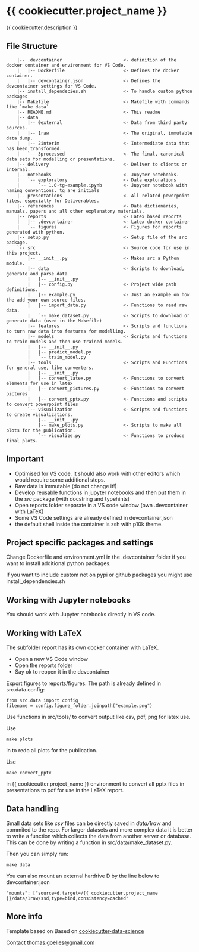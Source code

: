# {{ cookiecutter.project_name }}

{{ cookiecutter.description }}


## File Structure


```
    |-- .devcontainer                       <- definition of the docker container and environment for VS Code.
    |   |-- Dockerfile                      <- Defines the docker container.
    |   |-- devcontainer.json               <- Defines the devcontainer settings for VS Code.
    |-- install_dependecies.sh              <- To handle custom python packages
    |-- Makefile                            <- Makefile with commands like `make data`
    |-- README.md                           <- This readme
    |-- data
    |   |-- 0external                       <- Data from third party sources.
    |   |-- 1raw                            <- The original, immutable data dump.
    |   |-- 2interim                        <- Intermediate data that has been transformed.
    |   `-- 3processed                      <- The final, canonical data sets for modelling or presentations.
    |-- delivery                            <- Deliver to clients or internal.
    |-- notebooks                           <- Jupyter notebooks.
    |   `-- exploratory                     <- Data explorations
    |       `-- 1.0-tg-example.ipynb        <- Jupyter notebook with naming conventions. tg are initials
    |-- presentations                       <- All related powerpoint files, especially for Deliverables.
    |-- references                          <- Data dictionaries, manuals, papers and all other explanatory materials.
    |-- reports                             <- Latex based reports
    |   |-- .devcontainer                   <- Latex docker container
    |   `-- figures                         <- Figures for reports generated with python.
    |-- setup.py                            <- Setup file of the src package.
    `-- src                                 <- Source code for use in this project.
        |-- __init__.py                     <- Makes src a Python module.
        |-- data                            <- Scripts to download, generate and parse data
        |   |-- __init__.py
        |   |-- config.py                   <- Project wide path definitions.
        |   |-- example.py                  <- Just an example on how the add your own source files.
        |   |-- import_data.py              <- Functions to read raw data.
        |   `-- make_dataset.py             <- Scripts to download or generate data (used in the Makefile)
        |-- features                        <- Scripts and functions to turn raw data into features for modelling.
        |-- models                          <- Scripts and functions to train models and then use trained models.
        |   |-- __init__.py
        |   |-- predict_model.py
        |   `-- train_model.py
        |-- tools                           <- Scripts and Functions for general use, like converters.
        |   |-- __init__.py
        |   |-- convert_latex.py            <- Functions to convert elements for use in latex
        |   |-- convert_pictures.py         <- Functions to convert pictures
        |   |-- convert_pptx.py             <- Functions and scripts to convert powerpoint files
        `-- visualization                   <- Scripts and functions to create visualizations.
            |-- __init__.py
            |-- make_plots.py               <- Scripts to make all plots for the publication.
            `-- visualize.py                <- Functions to produce final plots.

```

## Important

* Optimised for VS code. It should also work with other editors which would require some additional steps.
* Raw data is immutable (do not change it!)
* Develop reusable functions in jupyter notebooks and then put them in the _src_ package (with docstring and typehints)
* Open reports folder separate in a VS code window (own .devcontainer with LaTeX)
* Some VS Code settings are already defined in devcontainer.json
* the default shell inside the container is zsh with p10k theme.

## Project specific packages and settings

Change Dockerfile and environment.yml in the .devcontainer folder if you want to install additional python packages.

If you want to include custom not on pypi or github packages you might use install_dependencies.sh

## Working with Jupyter notebooks

You should work with Jupyter notebooks directly in VS code.

## Working with LaTeX

The subfolder report has its own docker container with LaTeX.

* Open a new VS Code window
* Open the reports folder
* Say ok to reopen it in the devcontainer

Export figures to reports/figures. The path is already defined in src.data.config:

```
from src.data import config
filename = config.figure_folder.joinpath("example.png")
```

Use functions in src/tools/ to convert output like csv, pdf, png for latex use.

Use

```
make plots
```
in to redo all plots for the publication.


Use

```
make convert_pptx
```
in {{ cookiecutter.project_name }} environment to convert all pptx files in presentations to pdf for use in the LaTeX report.


## Data handling

Small data sets like _csv_ files can be directly saved in _data/1raw_ and commited to the repo.
For larger datasets and more complex data it is better to write a function which collects the data from another server or database.
This can be done by writing a function in  src/data/make_dataset.py.

Then you can simply run:
```
make data
```

You can also mount an external hardrive D by the line below to devcontainer.json
```
"mounts": ["source=d,target=/{{ cookiecutter.project_name }}/data/1raw/ssd,type=bind,consistency=cached"
```

## More info

Template based on Based on [cookiecutter-data-science](http://drivendata.github.io/cookiecutter-data-science/)

Contact thomas.goelles@gmail.com